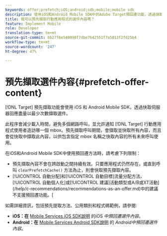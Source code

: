 ```yaml
---
keywords: offer;prefetch;iOS;android;sdk;mobile;mobile sdk
description: 使用iOS和Android Mobile SDK中的Adobe Target預回遷功能，透過快取伺服器回應，盡可能少地擷取選件內容。
title: 我可以預先擷取行動應用程式的選件內容嗎？
feature: Implement Mobile
role: Developer
translation-type: tm+mt
source-git-commit: bb27f6e540998f7dbe7642551f7a5013f2fd25b4
workflow-type: tm+mt
source-wordcount: '247'
ht-degree: 47%

---
```



# 預先擷取選件內容{#prefetch-offer-content}

[!DNL Target] 預先擷取功能會使用 iOS 和 Android Mobile SDK，透過快取伺服器回應盡量以最少次數擷取選件。

此程序會減少載入時間，避免多個網路呼叫，並允許通知 [!DNL Target] 行動應用程式使用者造訪哪一個 mbox。預先擷取呼叫期間，會擷取並快取所有內容，而且會從快取中擷取此內容，以供包含指定 mbox 名稱之快取內容的所有未來呼叫使用。

在iOS和Android Mobile SDK中使用預回遷方法時，請考慮下列限制：

* 預先擷取內容不會在跨啟動之間持續有效。只要應用程式仍然存在，或直到呼叫 `clearPrefetchCache()` 方法為止，則會快取預先擷取內容。
* [!UICONTROL 自動分配]和[!UICONTROL 自動目標]流量分配方法、[!UICONTROL 自動個人化]或[!UICONTROL 建議]活動類型或A/B或XT活動](/help/c-recommendations/recommendations-as-an-offer.md)中的建議不支援預回遷功能。[

如需詳細資訊，包括預先提取方法、公用類別和程式碼範例，請參閱:

* **iOS：在**  [Mobile Services iOS SDK說明](https://experienceleague.adobe.com/docs/mobile-services/ios/target-ios/c-mob-target-prefetch-ios.html) 的iOS *中預回遷選件內容*。
* **Android：在**  [Mobile Services Android SDK說明](https://experienceleague.adobe.com/docs/mobile-services/android/target-android/c-mob-target-prefetch-android.html) 的 *Android中預回遷選件內容*。
